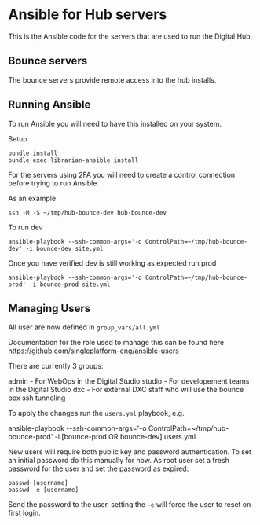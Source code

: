 Ansible for Hub servers
=======================

This is the Ansible code for the servers that are used to run the Digital Hub.

Bounce servers
--------------

The bounce servers provide remote access into the hub installs.

Running Ansible
---------------

To run Ansible you will need to have this installed on your system.

Setup

    bundle install
    bundle exec librarian-ansible install

For the servers using 2FA you will need to create a control connection before trying to run Ansible.

As an example

    ssh -M -S ~/tmp/hub-bounce-dev hub-bounce-dev

To run dev

    ansible-playbook --ssh-common-args='-o ControlPath=~/tmp/hub-bounce-dev' -i bounce-dev site.yml

Once you have verified dev is still working as expected run prod 

    ansible-playbook --ssh-common-args='-o ControlPath=~/tmp/hub-bounce-prod' -i bounce-prod site.yml


Managing Users
---------------

All user are now defined in `group_vars/all.yml`

Documentation for the role used to manage this can be found here https://github.com/singleplatform-eng/ansible-users

There are currently 3 groups:

admin - For WebOps in the Digital Studio
studio - For developement teams in the Digital Studio
dxc - For external DXC staff who will use the bounce box ssh tunneling 

To apply the changes run the `users.yml` playbook, e.g.

   ansible-playbook --ssh-common-args='-o ControlPath=~/tmp/hub-bounce-prod' -i [bounce-prod OR bounce-dev] users.yml

New users will require both public key and password authentication.  To set an initial password do this manually for now.  As root user set a fresh password for the user and set the password as expired:
```
passwd [username]
passwd -e [username]
```
Send the password to the user, setting the `-e` will force the user to reset on first login.

